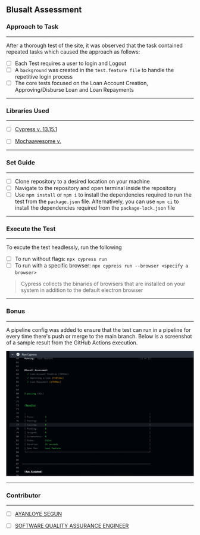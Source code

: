 ## Blusalt Assessment

### Approach to Task
---

After a thorough test of the site, it was observed that the task contained repeated tasks which caused the approach as follows:

- [ ] Each Test requires a user to login and Logout 
- [ ] A `background` was created in the `test.feature file` to handle the repetitive login process
- [ ] The core tests focused on the Loan Account Creation, Approving/Disburse Loan and Loan Repayments

---

### Libraries Used
---

- [ ] [Cypress v. 13.15.1](https://www.npmjs.com/package/cypress)

- [ ] [Mochaawesome v.]()

---

### Set Guide
---

- [ ] Clone repository to a desired location on your machine
- [ ] Navigate to the repository and open terminal inside the repository
- [ ] Use `npm install` or `npm i` to install the dependencies required to run the test from the `package.json` file. Alternatively, you can use `npm ci` to install the dependencies required from the `package-lock.json` file

---

### Execute the Test
---

To excute the test headlessly, run the following

- [ ] To run without flags: `npx cypress run`
- [ ] To run with a specific browser: `npx cypress run --browser <specify a browser>`
> Cypress collects the binaries of browsers that are installed on your system in addition to the default electron browser


---
### Bonus

---

A pipeline config was added to ensure that the test can run in a pipeline for every time there's push or merge to the main branch. Below is a screenshot of a sample result from the GitHub Actions execution.

![](pipeline-result.png)

---

### Contributor
---
-[ ] [AYANLOYE SEGUN]()

-[ ] [SOFTWARE QUALITY ASSURANCE ENGINEER]()